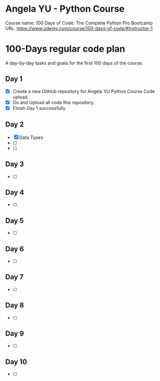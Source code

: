 # Angela YU - Python Course
Course name: 100 Days of Code: The Complete Python Pro Bootcamp
<br>
URL: https://www.udemy.com/course/100-days-of-code/#instructor-1
<br>


# 100-Days regular code plan

A day-by-day tasks and goals for the first 100 days of the course.

## Day 1

- [x] Create a new GitHub repository for Angela YU Python Course Code upload.
- [x] Do and Upload all code this repository.
- [x] Finish Day 1 successfully

## Day 2

- [x] Data Types
- [ ] 
- [ ] 

## Day 3

- [ ] 

## Day 4

- [ ] 

## Day 5

- [ ] 

## Day 6

- [ ] 

## Day 7

- [ ] 

## Day 8

- [ ] 

## Day 9

- [ ] 

## Day 10

- [ ] 
